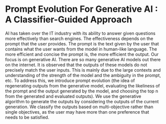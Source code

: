 # Prompt Evolution For Generative AI : A Classifier-Guided Approach
AI has taken over the IT industry with its ability to answer given questions more effectively than
search engines. The effectiveness depends on the prompt that the user provides. The prompt is the
text given by the user that contains what the user wants from the model in human-like language. The
more efficient and concise the prompt is, the more efficient the output. Our focus is on generative
AI. There are so many generative AI models out there on the internet. It is observed that the outputs
of these models do not precisely match the user inputs. This is mainly due to the large contexts and
understanding of the strength of the model and the ambiguity in the prompt, etc. To address this, we
introduce prompt evolution (the idea of regenerating outputs from the generative model, evaluating
the likeliness of the prompt and the output generated by the model, and choosing the top n from
the generated and evaluated outputs). We use the generative algorithm to generate the outputs by
considering the outputs of the current generation. We classify the outputs based on multi-objective
rather than single objectives, as the user may have more than one preference that needs to be
satisfied.

